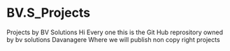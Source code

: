 # BV.S_Projects
Projects by BV Solutions 
Hi Every one this is the Git Hub reprository owned by bv solutions Davanagere 
Where we will publish non copy right projects 
